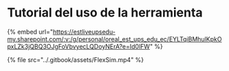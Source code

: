 # Tutorial del uso de la herramienta

{% embed url="https://estliveupsedu-my.sharepoint.com/:v:/g/personal/oreal_est_ups_edu_ec/EYLTqiBMhulKpkOpxLZk3jQBQ3OJgFoVbvyecLQDoyNErA?e=Id0lFW" %}

{% file src="../.gitbook/assets/FlexSim.mp4" %}

